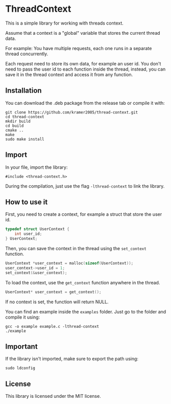 # ThreadContext

This is a simple library for working with threads context.

Assume that a context is a "global" variable that stores the current thread data.

For example:
 You have multiple requests, each one runs in a separate thread concurrently.

 Each request need to store its own data, for example an user id.
 You don't need to pass the user id to each function inside the thread, instead, you can save it in the thread context and access it from any function.

## Installation

You can download the .deb package from the release tab or compile it with:

    git clone https://github.com/kramer2005/thread-context.git
    cd thread-context
    mkdir build
    cd build
    cmake ..
    make
    sudo make install

## Import

In your file, import the library:

    #include <thread-context.h>

During the compilation, just use the flag `-lthread-context` to link the library.

## How to use it

First, you need to create a context, for example a struct that store the user id.

```c
typedef struct UserContext {
    int user_id;
} UserContext;
```

Then, you can save the context in the thread using the `set_context` function.

```c
UserContext *user_context = malloc(sizeof(UserContext));
user_context->user_id = 1;
set_context(&user_context);
```

To load the context, use the `get_context` function anywhere in the thread.

```c
UserContext* user_context = get_context();
```

If no context is set, the function will return NULL.

You can find an example inside the `examples` folder.
Just go to the folder and compile it using:

    gcc -o example example.c -lthread-context
    ./example

## Important

If the library isn't imported, make sure to export the path using:

    sudo ldconfig

## License

This library is licensed under the MIT license.
